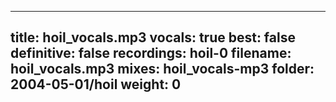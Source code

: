 
---
title: hoil_vocals.mp3
vocals: true
best: false
definitive: false
recordings: hoil-0
filename: hoil_vocals.mp3
mixes: hoil_vocals-mp3
folder: 2004-05-01/hoil
weight: 0
---
